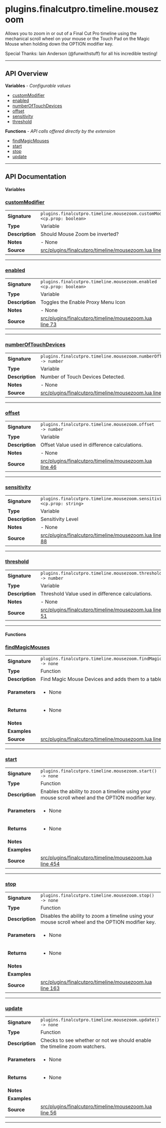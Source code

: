 # plugins.finalcutpro.timeline.mousezoom

Allows you to zoom in or out of a Final Cut Pro timeline using the mechanical scroll wheel on your mouse or the Touch Pad on the Magic Mouse when holding down the OPTION modifier key.

Special Thanks: Iain Anderson (@funwithstuff) for all his incredible testing!

---

## API Overview
**Variables** - _Configurable values_
 * [customModifier](#custommodifier)
 * [enabled](#enabled)
 * [numberOfTouchDevices](#numberoftouchdevices)
 * [offset](#offset)
 * [sensitivity](#sensitivity)
 * [threshold](#threshold)

**Functions** - _API calls offered directly by the extension_
 * [findMagicMouses](#findmagicmouses)
 * [start](#start)
 * [stop](#stop)
 * [update](#update)


---

## API Documentation

#### Variables


### [customModifier](#custommodifier)

|                                             |                                                                                     |
| --------------------------------------------|-------------------------------------------------------------------------------------|
| **Signature**                               | `plugins.finalcutpro.timeline.mousezoom.customModifier <cp.prop: boolean>`                                                                    |
| **Type**                                    | Variable                                                                     |
| **Description**                             | Should Mouse Zoom be inverted?                                                                     |
| **Notes**                                   | - None |
| **Source**                                  | [src/plugins/finalcutpro/timeline/mousezoom.lua line 83](https://github.com/CommandPost/CommandPost/blob/develop/src/plugins/finalcutpro/timeline/mousezoom.lua#L83) |

---


### [enabled](#enabled)

|                                             |                                                                                     |
| --------------------------------------------|-------------------------------------------------------------------------------------|
| **Signature**                               | `plugins.finalcutpro.timeline.mousezoom.enabled <cp.prop: boolean>`                                                                    |
| **Type**                                    | Variable                                                                     |
| **Description**                             | Toggles the Enable Proxy Menu Icon                                                                     |
| **Notes**                                   | - None |
| **Source**                                  | [src/plugins/finalcutpro/timeline/mousezoom.lua line 73](https://github.com/CommandPost/CommandPost/blob/develop/src/plugins/finalcutpro/timeline/mousezoom.lua#L73) |

---


### [numberOfTouchDevices](#numberoftouchdevices)

|                                             |                                                                                     |
| --------------------------------------------|-------------------------------------------------------------------------------------|
| **Signature**                               | `plugins.finalcutpro.timeline.mousezoom.numberOfTouchDevices -> number`                                                                    |
| **Type**                                    | Variable                                                                     |
| **Description**                             | Number of Touch Devices Detected.                                                                     |
| **Notes**                                   | - None |
| **Source**                                  | [src/plugins/finalcutpro/timeline/mousezoom.lua line 41](https://github.com/CommandPost/CommandPost/blob/develop/src/plugins/finalcutpro/timeline/mousezoom.lua#L41) |

---


### [offset](#offset)

|                                             |                                                                                     |
| --------------------------------------------|-------------------------------------------------------------------------------------|
| **Signature**                               | `plugins.finalcutpro.timeline.mousezoom.offset -> number`                                                                    |
| **Type**                                    | Variable                                                                     |
| **Description**                             | Offset Value used in difference calculations.                                                                     |
| **Notes**                                   | - None |
| **Source**                                  | [src/plugins/finalcutpro/timeline/mousezoom.lua line 46](https://github.com/CommandPost/CommandPost/blob/develop/src/plugins/finalcutpro/timeline/mousezoom.lua#L46) |

---


### [sensitivity](#sensitivity)

|                                             |                                                                                     |
| --------------------------------------------|-------------------------------------------------------------------------------------|
| **Signature**                               | `plugins.finalcutpro.timeline.mousezoom.sensitivity <cp.prop: string>`                                                                    |
| **Type**                                    | Variable                                                                     |
| **Description**                             | Sensitivity Level                                                                     |
| **Notes**                                   | - None |
| **Source**                                  | [src/plugins/finalcutpro/timeline/mousezoom.lua line 88](https://github.com/CommandPost/CommandPost/blob/develop/src/plugins/finalcutpro/timeline/mousezoom.lua#L88) |

---


### [threshold](#threshold)

|                                             |                                                                                     |
| --------------------------------------------|-------------------------------------------------------------------------------------|
| **Signature**                               | `plugins.finalcutpro.timeline.mousezoom.threshold -> number`                                                                    |
| **Type**                                    | Variable                                                                     |
| **Description**                             | Threshold Value used in difference calculations.                                                                     |
| **Notes**                                   | - None |
| **Source**                                  | [src/plugins/finalcutpro/timeline/mousezoom.lua line 51](https://github.com/CommandPost/CommandPost/blob/develop/src/plugins/finalcutpro/timeline/mousezoom.lua#L51) |

---

#### Functions


### [findMagicMouses](#findmagicmouses)

|                                             |                                                                                     |
| --------------------------------------------|-------------------------------------------------------------------------------------|
| **Signature**                               | `plugins.finalcutpro.timeline.mousezoom.findMagicMouses() -> none`                                                                    |
| **Type**                                    | Function                                                                     |
| **Description**                             | Find Magic Mouse Devices and adds them to a table.                                                                     |
| **Parameters**                              | <ul><li>None</li></ul> |
| **Returns**                                 | <ul><li>None</li></ul>          |
| **Notes**                                   | <ul></ul> |
| **Examples**                                | <ul></ul> |
| **Source**                                  | [src/plugins/finalcutpro/timeline/mousezoom.lua line 226](https://github.com/CommandPost/CommandPost/blob/develop/src/plugins/finalcutpro/timeline/mousezoom.lua#L226) |

---


### [start](#start)

|                                             |                                                                                     |
| --------------------------------------------|-------------------------------------------------------------------------------------|
| **Signature**                               | `plugins.finalcutpro.timeline.mousezoom.start() -> none`                                                                    |
| **Type**                                    | Function                                                                     |
| **Description**                             | Enables the ability to zoon a timeline using your mouse scroll wheel and the OPTION modifier key.                                                                     |
| **Parameters**                              | <ul><li>None</li></ul> |
| **Returns**                                 | <ul><li>None</li></ul>          |
| **Notes**                                   | <ul></ul> |
| **Examples**                                | <ul></ul> |
| **Source**                                  | [src/plugins/finalcutpro/timeline/mousezoom.lua line 454](https://github.com/CommandPost/CommandPost/blob/develop/src/plugins/finalcutpro/timeline/mousezoom.lua#L454) |

---


### [stop](#stop)

|                                             |                                                                                     |
| --------------------------------------------|-------------------------------------------------------------------------------------|
| **Signature**                               | `plugins.finalcutpro.timeline.mousezoom.stop() -> none`                                                                    |
| **Type**                                    | Function                                                                     |
| **Description**                             | Disables the ability to zoom a timeline using your mouse scroll wheel and the OPTION modifier key.                                                                     |
| **Parameters**                              | <ul><li>None</li></ul> |
| **Returns**                                 | <ul><li>None</li></ul>          |
| **Notes**                                   | <ul></ul> |
| **Examples**                                | <ul></ul> |
| **Source**                                  | [src/plugins/finalcutpro/timeline/mousezoom.lua line 163](https://github.com/CommandPost/CommandPost/blob/develop/src/plugins/finalcutpro/timeline/mousezoom.lua#L163) |

---


### [update](#update)

|                                             |                                                                                     |
| --------------------------------------------|-------------------------------------------------------------------------------------|
| **Signature**                               | `plugins.finalcutpro.timeline.mousezoom.update() -> none`                                                                    |
| **Type**                                    | Function                                                                     |
| **Description**                             | Checks to see whether or not we should enable the timeline zoom watchers.                                                                     |
| **Parameters**                              | <ul><li>None</li></ul> |
| **Returns**                                 | <ul><li>None</li></ul>          |
| **Notes**                                   | <ul></ul> |
| **Examples**                                | <ul></ul> |
| **Source**                                  | [src/plugins/finalcutpro/timeline/mousezoom.lua line 56](https://github.com/CommandPost/CommandPost/blob/develop/src/plugins/finalcutpro/timeline/mousezoom.lua#L56) |

---

